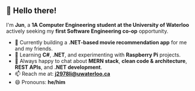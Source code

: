 ## 👋 Hello there!  

I'm **Jun**, a **1A Computer Engineering student at the University of Waterloo** actively seeking my **first Software Engineering co-op** opportunity.  

- 🔭 Currently building a **.NET-based movie recommendation app** for me and my friends.  
- 🌱 Learning **C#**, **.NET**, and experimenting with **Raspberry Pi** projects.  
- 💬 Always happy to chat about **MERN stack**, **clean code & architecture**, **REST APIs**, and **.NET development**.  
- 📫 Reach me at: **j2978li@uwaterloo.ca**  
- 😄 Pronouns: **he/him**  

